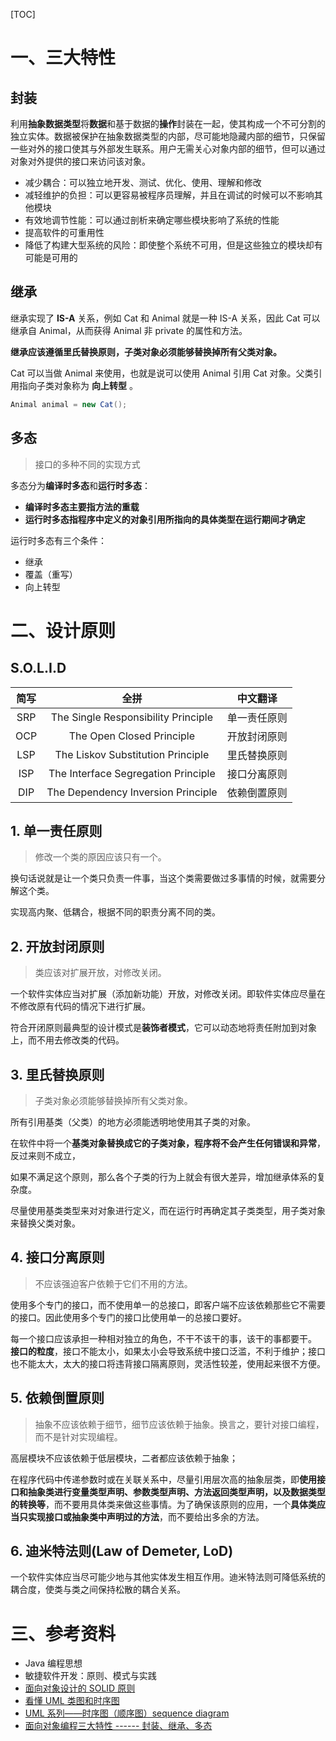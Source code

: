 [TOC]

# 一、三大特性

## 封装

利用**抽象数据类型**将**数据**和基于数据的**操作**封装在一起，使其构成一个不可分割的独立实体。数据被保护在抽象数据类型的内部，尽可能地隐藏内部的细节，只保留一些对外的接口使其与外部发生联系。用户无需关心对象内部的细节，但可以通过对象对外提供的接口来访问该对象。

- 减少耦合：可以独立地开发、测试、优化、使用、理解和修改
- 减轻维护的负担：可以更容易被程序员理解，并且在调试的时候可以不影响其他模块
- 有效地调节性能：可以通过剖析来确定哪些模块影响了系统的性能
- 提高软件的可重用性
- 降低了构建大型系统的风险：即使整个系统不可用，但是这些独立的模块却有可能是可用的

## 继承

继承实现了  **IS-A**  关系，例如 Cat 和 Animal 就是一种 IS-A 关系，因此 Cat 可以继承自 Animal，从而获得 Animal 非 private 的属性和方法。

**继承应该遵循里氏替换原则，子类对象必须能够替换掉所有父类对象。**

Cat 可以当做 Animal 来使用，也就是说可以使用 Animal 引用 Cat 对象。父类引用指向子类对象称为  **向上转型** 。

```java
Animal animal = new Cat();
```

## 多态

> 接口的多种不同的实现方式

多态分为**编译时多态**和**运行时多态**：

- **编译时多态主要指方法的重载**
- **运行时多态指程序中定义的对象引用所指向的具体类型在运行期间才确定**

运行时多态有三个条件：

- 继承
- 覆盖（重写）
- 向上转型

# 二、设计原则

## S.O.L.I.D

| 简写 | 全拼 | 中文翻译 |
| :--: | :--: | :--: |
| SRP | The Single Responsibility Principle    | 单一责任原则 |
| OCP | The Open Closed Principle              | 开放封闭原则 |
| LSP | The Liskov Substitution Principle      | 里氏替换原则 |
| ISP | The Interface Segregation Principle    | 接口分离原则 |
| DIP | The Dependency Inversion Principle     | 依赖倒置原则 |

## 1. 单一责任原则

> 修改一个类的原因应该只有一个。

换句话说就是让一个类只负责一件事，当这个类需要做过多事情的时候，就需要分解这个类。

实现高内聚、低耦合，根据不同的职责分离不同的类。

## 2. 开放封闭原则

> 类应该对扩展开放，对修改关闭。

一个软件实体应当对扩展（添加新功能）开放，对修改关闭。即软件实体应尽量在不修改原有代码的情况下进行扩展。

符合开闭原则最典型的设计模式是**装饰者模式**，它可以动态地将责任附加到对象上，而不用去修改类的代码。

## 3. 里氏替换原则

> 子类对象必须能够替换掉所有父类对象。

所有引用基类（父类）的地方必须能透明地使用其子类的对象。

在软件中将一个**基类对象替换成它的子类对象，程序将不会产生任何错误和异常**，反过来则不成立，

如果不满足这个原则，那么各个子类的行为上就会有很大差异，增加继承体系的复杂度。

尽量使用基类类型来对对象进行定义，而在运行时再确定其子类类型，用子类对象来替换父类对象。

## 4. 接口分离原则

> 不应该强迫客户依赖于它们不用的方法。

使用多个专门的接口，而不使用单一的总接口，即客户端不应该依赖那些它不需要的接口。因此使用多个专门的接口比使用单一的总接口要好。

每一个接口应该承担一种相对独立的角色，不干不该干的事，该干的事都要干。
**接口的粒度**，接口不能太小，如果太小会导致系统中接口泛滥，不利于维护；接口也不能太大，太大的接口将违背接口隔离原则，灵活性较差，使用起来很不方便。

## 5. 依赖倒置原则

> 抽象不应该依赖于细节，细节应该依赖于抽象。换言之，要针对接口编程，而不是针对实现编程。

高层模块不应该依赖于低层模块，二者都应该依赖于抽象；

在程序代码中传递参数时或在关联关系中，尽量引用层次高的抽象层类，即**使用接口和抽象类进行变量类型声明、参数类型声明、方法返回类型声明，以及数据类型的转换等**，而不要用具体类来做这些事情。为了确保该原则的应用，一个**具体类应当只实现接口或抽象类中声明过的方法**，而不要给出多余的方法。

## 6. 迪米特法则(Law of  Demeter, LoD)

一个软件实体应当尽可能少地与其他实体发生相互作用。迪米特法则可降低系统的耦合度，使类与类之间保持松散的耦合关系。

# 三、参考资料

- Java 编程思想
- 敏捷软件开发：原则、模式与实践
- [面向对象设计的 SOLID 原则](http://www.cnblogs.com/shanyou/archive/2009/09/21/1570716.html)
- [看懂 UML 类图和时序图](http://design-patterns.readthedocs.io/zh_CN/latest/read_uml.html#generalization)
- [UML 系列——时序图（顺序图）sequence diagram](http://www.cnblogs.com/wolf-sun/p/UML-Sequence-diagram.html)
- [面向对象编程三大特性 ------ 封装、继承、多态](http://blog.csdn.net/jianyuerensheng/article/details/51602015)


